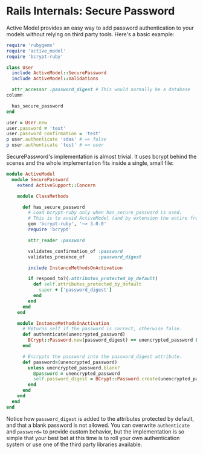 # Rails Internals: Secure Password

Active Model provides an easy way to add password authentication to your
models without relying on third party tools. Here's a basic example:

``` ruby
require 'rubygems'
require 'active_model'
require 'bcrypt-ruby'

class User
  include ActiveModel::SecurePassword
  include ActiveModel::Validations

  attr_accessor :password_digest # This would normally be a database
column

  has_secure_password
end

user = User.new
user.password = 'test'
user.password_confirmation = 'test'
p user.authenticate 'sdas' # => false
p user.authenticate 'test' # => user
```

SecurePassword's implementation is almost trivial. It uses bcrypt behind
the scenes and the whole implementation fits inside a single, small
file:

``` ruby
module ActiveModel
  module SecurePassword
    extend ActiveSupport::Concern

    module ClassMethods

      def has_secure_password
        # Load bcrypt-ruby only when has_secure_password is used.
        # This is to avoid ActiveModel (and by extension the entire framework) being dependent on a binary library.
        gem 'bcrypt-ruby', '~> 3.0.0'
        require 'bcrypt'

        attr_reader :password

        validates_confirmation_of :password
        validates_presence_of     :password_digest

        include InstanceMethodsOnActivation

        if respond_to?(:attributes_protected_by_default)
          def self.attributes_protected_by_default
            super + ['password_digest']
          end
        end
      end
    end

    module InstanceMethodsOnActivation
      # Returns self if the password is correct, otherwise false.
      def authenticate(unencrypted_password)
        BCrypt::Password.new(password_digest) == unencrypted_password && self
      end

      # Encrypts the password into the password_digest attribute.
      def password=(unencrypted_password)
        unless unencrypted_password.blank?
          @password = unencrypted_password
          self.password_digest = BCrypt::Password.create(unencrypted_password)
        end
      end
    end
  end
end
```

Notice how `password_digest` is added to the attributes protected by
default, and that a blank password is not allowed. You can overwrite
`authenticate` and `password=` to provide custom behavior, but the
implementation is so simple that your best bet at this time is to roll
your own authentication system or use one of the third party libraries
available.

